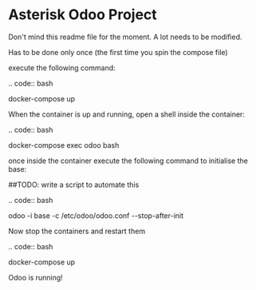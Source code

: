 # Asterisk Odoo Project

Don't mind this readme file for the moment. A lot needs to be modified.



Has to be done only once (the first time you spin the compose file)

execute the following command:

.. code:: bash

  docker-compose up

When the container is up and running, open a shell inside the container:

.. code:: bash

  docker-compose exec odoo bash

once inside the container execute the following command to initialise the base:

##TODO: write a script to automate this

.. code:: bash

  odoo -i base -c /etc/odoo/odoo.conf --stop-after-init


Now stop the containers and restart them

.. code:: bash

  docker-compose up

Odoo is running!